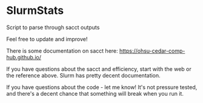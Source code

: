 # SlurmStats
Script to parse through sacct outputs

Feel free to update and improve!

There is some documentation on sacct here:  https://ohsu-cedar-comp-hub.github.io/ 

If you have questions about the sacct and efficiency, start with the web or the reference above. Slurm has pretty decent documentation.

If you have questions about the code - let me know! It's not pressure tested, and there's a decent chance that something will break when you run it.
